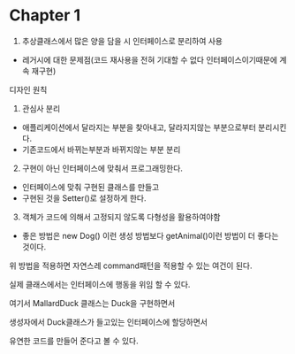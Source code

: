 # Chapter 1

1. 추상클래스에서 많은 양을 담을 시 인터페이스로 분리하여 사용
- 레거시에 대한 문제점(코드 재사용을 전혀 기대할 수 없다 인터페이스이기때문에 계속 재구현)

디자인 원칙

1. 관심사 분리 
 - 애플리케이션에서 달라지는 부분을 찾아내고, 달라지지않는 부분으로부터 분리시킨다.
 - 기존코드에서 바뀌는부분과 바뀌지않는 부분 분리

2. 구현이 아닌 인터페이스에 맞춰서 프로그래밍한다.
 - 인터페이스에 맞춰 구현된 클래스를 만들고
 - 구현된 것을 Setter()로 설정하게 한다.
 
3. 객체가 코드에 의해서 고정되지 않도록 다형성을 활용하여야함
- 좋은 방법은 new Dog() 이런 생성 방법보다 getAnimal()이런 방법이 더 좋다는 것이다.

위 방법을 적용하면 자연스레 command패턴을 적용할 수 있는 여건이 된다.

실제 클래스에서는 인터페이스에 행동을 위임 할 수 있다.

여기서 MallardDuck 클래스는 Duck을 구현하면서 

생성자에서 Duck클래스가 들고있는 인터페이스에 할당하면서 

유연한 코드를 만들어 준다고 볼 수 있다.